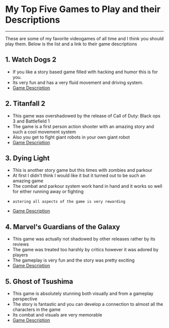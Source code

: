 # My Top Five Games to Play and their Descriptions
---

These are some of my favorite videogames of all time and I think you should play them.
Below is the list and a link to their game descriptions

## 1. Watch Dogs 2
* If you like a story based game filled with hacking and humor this is for you.
* Its very fun and has a very fluid movement and driving system.
* [ Game Description](https://watchdogs.fandom.com/wiki/Watch_Dogs_2)

## 2. Titanfall 2
* This game was overshadowed by the release of Call of Duty: Black ops 3 and Battlefield 1
*  The game is a first person action shooter with an amazing story and such a cool movement system
*   Also you get to fight giant robots in your own giant robot
* [ Game Description](https://titanfall.fandom.com/wiki/Titanfall_2)

## 3. Dying Light
* This is another story game but this times with zombies and parkour
*  At first I didn't think I would like it but it turned out to be such an amazing game
*   The combat and parkour system work hand in hand and it works so well for either running away or fighting
*     astering all aspects of the game is very rewarding
* [ Game Description](https://dyinglight.fandom.com/wiki/Dying_Light)

## 4. Marvel's Guardians of the Galaxy
* This game was actually not shadowed by other releases rather by its reviews
*  The game was treated too harshly by critics however it was adored by players
*   The gameplay is very fun and the story was pretty exciting
* [ Game Description](https://marvels-guardians-of-the-galaxy.fandom.com/wiki/Marvel%27s_Guardians_of_the_Galaxy)

## 5. Ghost of Tsushima  
* This game is absolutely stunning both visually and from a gameplay perspective
*  The story is fantastic and you can develop a connection to almost all the characters in the game
*   Its combat and visuals are very memorable
* [ Game Description](https://ghostoftsushima.fandom.com/wiki/Ghost_of_Tsushima)
